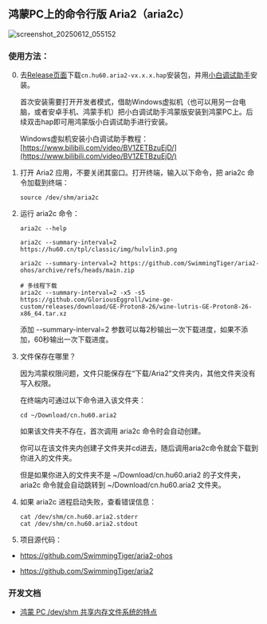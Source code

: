 ## 鸿蒙PC上的命令行版 Aria2（aria2c）

![screenshot_20250612_055152](https://github.com/user-attachments/assets/07360639-1359-437f-bd76-39019abd3daf)

### 使用方法：

0. 去[Release页面](https://github.com/SwimmingTiger/aria2-ohos/releases)下载`cn.hu60.aria2-vx.x.x.hap`安装包，并用[小白调试助手](https://github.com/likuai2010/auto-installer/releases)安装。

   首次安装需要打开开发者模式，借助Windows虚拟机（也可以用另一台电脑，或者安卓手机、鸿蒙手机）把小白调试助手鸿蒙版安装到鸿蒙PC上。后续双击hap即可用鸿蒙版小白调试助手进行安装。

   Windows虚拟机安装小白调试助手教程：[https://www.bilibili.com/video/BV1ZETBzuEjD/](https://www.bilibili.com/video/BV1ZETBzuEjD/)

2. 打开 Aria2 应用，不要关闭其窗口。打开终端，输入以下命令，把 aria2c 命令加载到终端：

    ```
    source /dev/shm/aria2c
    ```

3. 运行 aria2c 命令：

    ```
    aria2c --help
    
    aria2c --summary-interval=2 https://hu60.cn/tpl/classic/img/hulvlin3.png
    
    aria2c --summary-interval=2 https://github.com/SwimmingTiger/aria2-ohos/archive/refs/heads/main.zip
  
    # 多线程下载
    aria2c --summary-interval=2 -x5 -s5 https://github.com/GloriousEggroll/wine-ge-custom/releases/download/GE-Proton8-26/wine-lutris-GE-Proton8-26-x86_64.tar.xz
    ```

   添加 --summary-interval=2 参数可以每2秒输出一次下载进度，如果不添加，60秒输出一次下载进度。

4. 文件保存在哪里？

   因为鸿蒙权限问题，文件只能保存在“下载/Aria2”文件夹内，其他文件夹没有写入权限。

   在终端内可通过以下命令进入该文件夹：

    ```
    cd ~/Download/cn.hu60.aria2
    ```

   如果该文件夹不存在，首次调用 aria2c 命令时会自动创建。

   你可以在该文件夹内创建子文件夹并cd进去，随后调用aria2c命令就会下载到你进入的文件夹。

   但是如果你进入的文件夹不是 ~/Download/cn.hu60.aria2 的子文件夹，
   aria2c 命令就会自动跳转到 ~/Download/cn.hu60.aria2 文件夹。

5. 如果 aria2c 进程启动失败，查看错误信息：

    ```
    cat /dev/shm/cn.hu60.aria2.stderr
    cat /dev/shm/cn.hu60.aria2.stdout
    ```

6. 项目源代码：

  * https://github.com/SwimmingTiger/aria2-ohos
  
  * https://github.com/SwimmingTiger/aria2

### 开发文档

* [鸿蒙 PC /dev/shm 共享内存文件系统的特点](docs/dev-shm.md)
